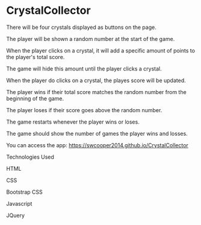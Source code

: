 # CrystalCollector

There will be four crystals displayed as buttons on the page.

The player will be shown a random number at the start of the game.

When the player clicks on a crystal, it will add a specific amount of points to the player's total score. 

The game will hide this amount until the player clicks a crystal.

When the player do clicks on a crystal, the playes score will be updated.

The player wins if their total score matches the random number from the beginning of the game.

The player loses if their score goes above the random number.

The game restarts whenever the player wins or loses.

The game should show the number of games the player wins and losses.

You can access the app: https://swcooper2014.github.io/CrystalCollector

Technologies Used

HTML

CSS

Bootstrap CSS

Javascript

JQuery
